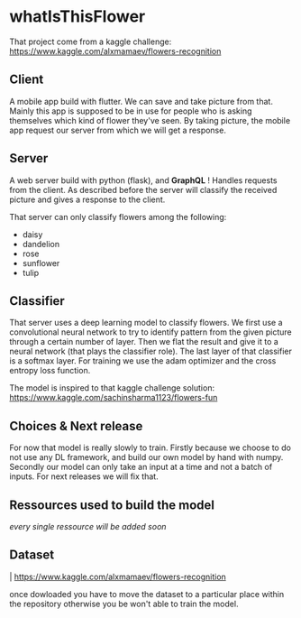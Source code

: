 # whatIsThisFlower

That project come from a kaggle challenge:
https://www.kaggle.com/alxmamaev/flowers-recognition

## Client

A mobile app build with flutter. We can save and take picture from that. Mainly this app is supposed to be in use for people who is asking themselves which kind of flower they've seen. By taking picture, the mobile app request our server from which we will get a response.

## Server

A web server build with python (flask), and **GraphQL** ! Handles requests from the client.
As described before the server will classify the received picture and gives a response to the client.

That server can only classify flowers among the following:
- daisy
- dandelion
- rose
- sunflower
- tulip

## Classifier

That server uses a deep learning model to classify flowers.
We first use a convolutional neural network to try to identify pattern from the given picture through a certain number of layer.
Then we flat the result and give it to a neural network (that plays the classifier role).
The last layer of that classifier is a softmax layer.
For training we use the adam optimizer and the cross entropy loss function.

The model is inspired to that kaggle challenge solution: https://www.kaggle.com/sachinsharma1123/flowers-fun

## Choices & Next release

For now that model is really slowly to train. Firstly because we choose to do not use any DL framework, and build our own model by hand with numpy. Secondly our model can only take an input at a time and not a batch of inputs. For next releases we will fix that.

## Ressources used to build the model

_every single ressource will be added soon_

## Dataset

| https://www.kaggle.com/alxmamaev/flowers-recognition

once dowloaded you have to move the dataset to a particular place within the repository otherwise you be won't able to train the model.
